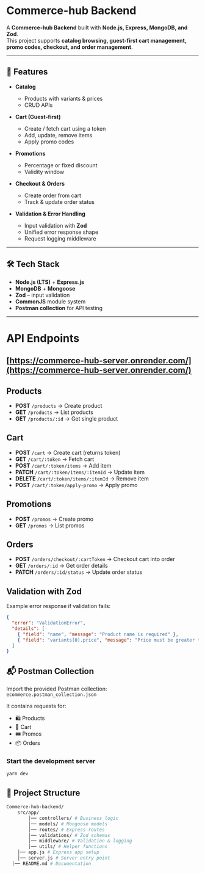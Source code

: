 # Commerce-hub Backend

A **Commerce-hub Backend** built with **Node.js, Express, MongoDB, and Zod**.  
This project supports **catalog browsing, guest-first cart management, promo codes, checkout, and order management**.

---

## 🚀 Features

- **Catalog**

  - Products with variants & prices
  - CRUD APIs

- **Cart (Guest-first)**

  - Create / fetch cart using a token
  - Add, update, remove items
  - Apply promo codes

- **Promotions**

  - Percentage or fixed discount
  - Validity window

- **Checkout & Orders**

  - Create order from cart
  - Track & update order status

- **Validation & Error Handling**
  - Input validation with **Zod**
  - Unified error response shape
  - Request logging middleware

---

## 🛠 Tech Stack

- **Node.js (LTS)** + **Express.js**
- **MongoDB** + **Mongoose**
- **Zod** – input validation
- **CommonJS** module system
- **Postman collection** for API testing

---

# API Endpoints

## [https://commerce-hub-server.onrender.com/](https://commerce-hub-server.onrender.com/)

## Products

- **POST** `/products` → Create product
- **GET** `/products` → List products
- **GET** `/products/:id` → Get single product

## Cart

- **POST** `/cart` → Create cart (returns token)
- **GET** `/cart/:token` → Fetch cart
- **POST** `/cart/:token/items` → Add item
- **PATCH** `/cart/:token/items/:itemId` → Update item
- **DELETE** `/cart/:token/items/:itemId` → Remove item
- **POST** `/cart/:token/apply-promo` → Apply promo

## Promotions

- **POST** `/promos` → Create promo
- **GET** `/promos` → List promos

## Orders

- **POST** `/orders/checkout/:cartToken` → Checkout cart into order
- **GET** `/orders/:id` → Get order details
- **PATCH** `/orders/:id/status` → Update order status

## Validation with Zod

Example error response if validation fails:

```json
{
  "error": "ValidationError",
  "details": [
    { "field": "name", "message": "Product name is required" },
    { "field": "variants[0].price", "message": "Price must be greater than 0" }
  ]
}
```

## 📬 Postman Collection

Import the provided Postman collection:  
`ecommerce.postman_collection.json`

It contains requests for:

- 🛍️ Products
- 🛒 Cart
- 🎟️ Promos
- 📦 Orders

### Start the development server

```bash
yarn dev
```

## 📂 Project Structure

```bash
Commerce-hub-backend/
    src/app/
        │── controllers/ # Business logic
        │── models/ # Mongoose models
        │── routes/ # Express routes
        │── validations/ # Zod schemas
        │── middleware/ # Validation & logging
        │── utils/ # Helper functions
    │── app.js # Express app setup
    │── server.js # Server entry point
  │── README.md # Documentation
```
